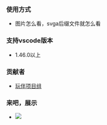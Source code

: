 <!--
 * @Author: hpstream、et
 * @Date: 2021-01-19 17:20:12
 * @LastEditTime: 2021-01-20 13:13:26
 * @LastEditors: Please set LastEditors
 * @Description: In User Settings Edit
 * @FilePath: /custom-editor-sample/README.md
-->

### 使用方式

- 图片怎么看，svga后缀文件就怎么看

### 支持vscode版本

- 1.46.0以上

### 贡献者

- [玩伴项目组](?https://www.renzhixinxi.com//web/front-pw-wx/wx/download-app/index.html)

### 来吧，展示

- <img src="./media/show.gif" />

